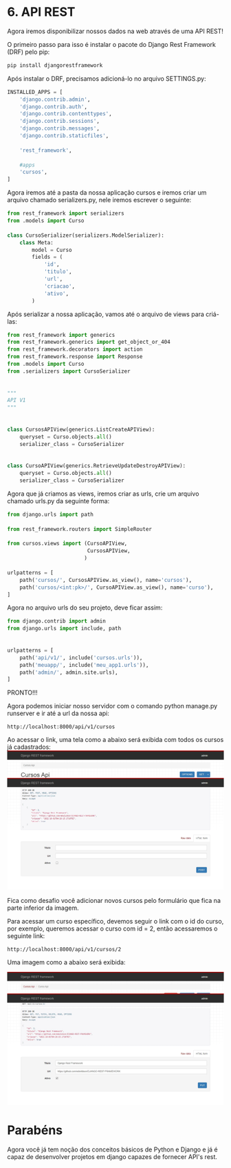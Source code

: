 # 6. API REST 

Agora iremos disponibilizar nossos dados na web através de uma API REST!

O primeiro passo para isso é instalar o pacote do Django Rest Framework (DRF) pelo pip:
```python
pip install djangorestframework 
```

Após instalar o DRF, precisamos adicioná-lo no arquivo SETTINGS.py:

```python
INSTALLED_APPS = [
    'django.contrib.admin',
    'django.contrib.auth',
    'django.contrib.contenttypes',
    'django.contrib.sessions',
    'django.contrib.messages',
    'django.contrib.staticfiles',

    'rest_framework',

    #apps
    'cursos',
]
```

Agora iremos até a pasta da nossa aplicação cursos e iremos criar um arquivo chamado serializers.py, nele iremos escrever o seguinte:

```python
from rest_framework import serializers
from .models import Curso

class CursoSerializer(serializers.ModelSerializer):
    class Meta:
        model = Curso
        fields = (
            'id',
            'titulo',
            'url',
            'criacao',
            'ativo',
        )

```

Após serializar a nossa aplicação, vamos até o arquivo de views para criá-las:

```python
from rest_framework import generics
from rest_framework.generics import get_object_or_404
from rest_framework.decorators import action
from rest_framework.response import Response
from .models import Curso
from .serializers import CursoSerializer


"""
API V1
"""


class CursosAPIView(generics.ListCreateAPIView):
    queryset = Curso.objects.all()
    serializer_class = CursoSerializer


class CursoAPIView(generics.RetrieveUpdateDestroyAPIView):
    queryset = Curso.objects.all()
    serializer_class = CursoSerializer
```

Agora que já criamos as views, iremos criar as urls, crie um arquivo chamado urls.py da seguinte forma:

```python
from django.urls import path

from rest_framework.routers import SimpleRouter

from cursos.views import (CursoAPIView,
                          CursosAPIView,
                         )

urlpatterns = [
    path('cursos/', CursosAPIView.as_view(), name='cursos'),
    path('cursos/<int:pk>/', CursoAPIView.as_view(), name='curso'),
]
```
Agora no arquivo urls do seu projeto, deve ficar assim:

```python
from django.contrib import admin
from django.urls import include, path


urlpatterns = [
    path('api/v1/', include('cursos.urls')),
    path('meuapp/', include('meu_app1.urls')),
    path('admin/', admin.site.urls),
]
```
PRONTO!!!

Agora podemos iniciar nosso servidor com o comando python manage.py runserver e ir até a url da nossa api:

```
http://localhost:8000/api/v1/cursos
```

Ao acessar o link, uma tela como a abaixo será exibida com todos os cursos já cadastrados:
![Django API](https://github.com/nunescarol/es3/blob/main/imagens/apirest.jpeg?raw=true)

Fica como desafio você adicionar novos cursos pelo formulário que fica na parte inferior da imagem.

Para acessar um curso específico, devemos seguir o link com o id do curso, por exemplo, queremos acessar o curso com id = 2, então acessaremos o seguinte link:

```
http://localhost:8000/api/v1/cursos/2
```

Uma imagem como a abaixo será exibida:

![Django API2](https://github.com/nunescarol/es3/blob/main/imagens/apirest2.jpeg?raw=true)

# Parabéns
Agora você já tem noção dos conceitos básicos de Python e Django e já é capaz de desenvolver projetos em django capazes de fornecer API's rest.

